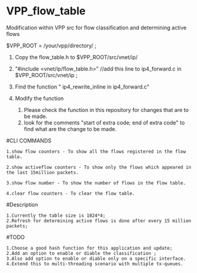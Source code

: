 # VPP_flow_table
Modification within VPP src for flow classification and determining active flows

$VPP_ROOT = /your/vpp/directory/ ;

1. Copy the flow_table.h to $VPP_ROOT/src/vnet/ip/

2. "#include <vnet/ip/flow_table.h>" //add this line to ip4_forward.c in $VPP_ROOT/src/vnet/ip ;

3. Find the function " ip4_rewrite_inline in ip4_forward.c"

4. Modify the function
    1. Please check the function in this repository for changes that are to be made.
    2. look for the comments "start of extra code; end of extra code" to find what are the change to be made.

#CLI COMMANDS

    1.show flow counters - To show all the flows registered in the flow table.

    2.show activeflow counters - To show only the flows which appeared in the last 15million packets.

    3.show flow number - To show the number of flows in the flow table.

    4.clear flow counters - To clear the flow table.

#Description

    1.Currently the table size is 1024*4;    
    2.Refresh for determining active flows is done after every 15 million packets;
    
#TODO

    1.Choose a good hash function for this application and update;
    2.Add an option to enable or diable the classification ;
    3.Also add option to enable or diable only on a specific interface.
    4.Extend this to multi-threading scenario with multiple tx-queues.
